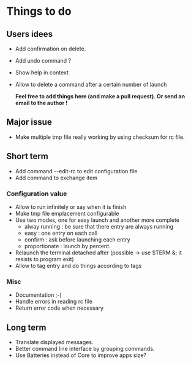 # Things to do

## Users idees

 + Add confirmation on delete.
 + Add undo command ?
 + Show help in context
 + Allow to delete a command after a certain number of launch

    **Feel free to add things here (and make a pull request).
    Or send an email to the author !**

## Major issue
 + Make multiple tmp file really working by using checksum for rc file.

## Short term

 + Add command --edit-rc to edit configuration file
 + Add command to exchange item

### Configuration value
 + Allow to run infinitely or say when it is finish
 + Make tmp file emplacement configurable
 + Use two modes, one for easy launch and another more
   complete
    + alway running : be sure that there entry are always running
    + easy : one entry on each call
    + confirm : ask before launching each entry
    + proportionate : launch by percent.
 + Relaunch the terminal detached after (possible -> use $TERM &; it resists to
   program exit)
 + Allow to tag entry and do things according to tags

### Misc
 + Documentation ;-)
 + Handle errors in reading rc file
 + Return error code when necessary

## Long term
 + Translate displayed messages.
 + Better command line interface by grouping commands.
 + Use Batteries instead of Core to improve apps size?
